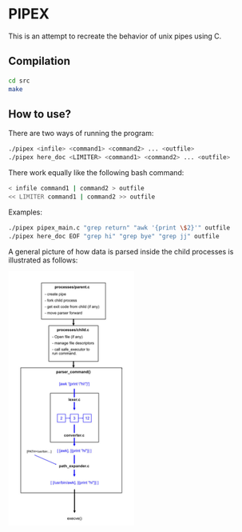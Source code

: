 # PIPEX

This is an attempt to recreate the behavior of unix pipes using C.

## Compilation

```bash
cd src
make
```

## How to use?

There are two ways of running the program:

```bash
./pipex <infile> <command1> <command2> ... <outfile>
./pipex here_doc <LIMITER> <command1> <command2> ... <outfile>
```

There work equally like the following bash command:

```bash
< infile command1 | command2 > outfile
<< LIMITER command1 | command2 >> outfile
```

Examples:

```bash
./pipex pipex_main.c "grep return" "awk '{print \$2}'" outfile
./pipex here_doc EOF "grep hi" "grep bye" "grep jj" outfile
```

A general picture of how data is parsed inside the child processes is illustrated as follows:

<img src="/docs/pipex_child_diagram.jpg" alt="architecture" width="50%">
